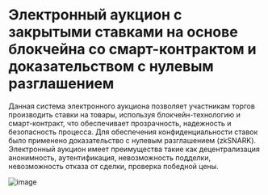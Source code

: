 # Электронный аукцион с закрытыми ставками на основе блокчейна со смарт-контрактом и доказательством с нулевым разглашением

Данная система электронного аукциона позволяет участникам торгов производить
ставки на товары, используя блокчейн-технологию и смарт-контракт, что
обеспечивает прозрачность, надежность и безопасность процесса. Для
обеспечения конфиденциальности ставок было применено доказательство с
нулевым разглашением (zkSNARK). Электронный аукцион имеет преимущества
такие как децентрализация анонимность, аутентификация, невозможность
подделки, невозможность отказа от сделки, проверка победной цены.

![image](https://github.com/IvanPsurtcev/Auction-ZKProof/assets/87025698/939c65db-eace-42c4-96e4-ab3fee29acc4)


